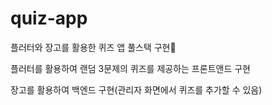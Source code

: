 # quiz-app
플러터와 장고를 활용한 퀴즈 앱 풀스택 구현👾

플러터를 활용하여 랜덤 3문제의 퀴즈를 제공하는 프론트앤드 구현


장고를 활용하여 백엔드 구현(관리자 화면에서 퀴즈를 추가할 수 있음)
